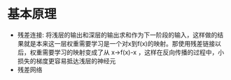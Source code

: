 # 基本原理

- 残差连接: 将浅层的输出和深层的输出求和作为下一阶段的输入，这样做的结果就是本来这一层权重需要学习是一个对x到f(x)的映射。那使用残差链接以后，权重需要学习的映射变成了从 x->f(x)-x ，这样在反向传播的过程中，小损失的梯度更容易抵达浅层的神经元
- 残差网络